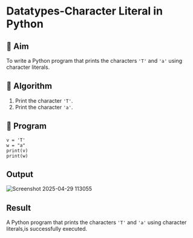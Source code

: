 # Datatypes-Character Literal in Python

## 🎯 Aim
To write a Python program that prints the characters `'T'` and `'a'` using character literals.

## 🧠 Algorithm
1. Print the character `'T'`.
2. Print the character `'a'`.

## 🧾 Program
```
v = 'T'
w = "a"
print(v)
print(w)

```

## Output
![Screenshot 2025-04-29 113055](https://github.com/user-attachments/assets/a356ba2e-1e1e-456a-b503-2b9955d036bf)



## Result
A Python program that prints the characters `'T'` and `'a'` using character literals,is successfully executed.
